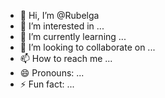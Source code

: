 - 👋 Hi, I’m @Rubelga
- 👀 I’m interested in ...
- 🌱 I’m currently learning ...
- 💞️ I’m looking to collaborate on ...
- 📫 How to reach me ...
- 😄 Pronouns: ...
- ⚡ Fun fact: ...

<!---
Rubelga/Rubelga is a ✨ special ✨ repository because its `README.md` (this file) appears on your GitHub profile.
You can click the Preview link to take a look at your changes.
--->
